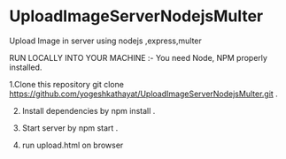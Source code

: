 # UploadImageServerNodejsMulter
Upload Image in server using nodejs ,express,multer

RUN LOCALLY INTO YOUR MACHINE :-
You need Node, NPM properly installed.

1.Clone this repository
git clone https://github.com/yogeshkathayat/UploadImageServerNodejsMulter.git .

2. Install dependencies by
npm install .

3. Start server by 
npm start .

4. run upload.html on browser


